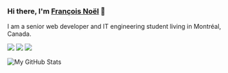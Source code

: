 ### Hi there, I'm [François Noël](https://franknoel.com/en) 👋

I am a senior web developer and IT engineering student living in Montréal, Canada.

[<img src ="https://img.shields.io/badge/website-%23.svg?&style=for-the-badge&logo=www&logoColor=white%22&color=black">](https://franknoel.com/en)
[<img src="https://img.shields.io/badge/twitter-%231DA1F2.svg?&style=for-the-badge&logo=twitter&logoColor=white&color=black" />](https://twitter.com/franknoel11) 
[<img src="https://img.shields.io/badge/linkedin-%2312100E.svg?&style=for-the-badge&logo=linkedin&logoColor=white&color=black" />](https://www.linkedin.com/in/francois-noel-ti/)

![My GitHub Stats](https://github-readme-stats.vercel.app/api?username=franknoel&show_icons=true&count_private=true&theme=tokyonight)

